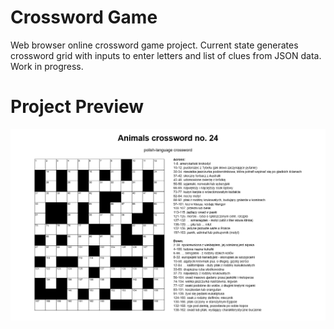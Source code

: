 # Crossword Game
Web browser online crossword game project. Current state generates crossword grid with inputs to enter letters and list of clues from JSON data. Work in progress.

# Project Preview

![Crossword Game Preview](https://github.com/gitmasz/CrosswordGame/blob/master/crossword-game-preview.png?raw=true)